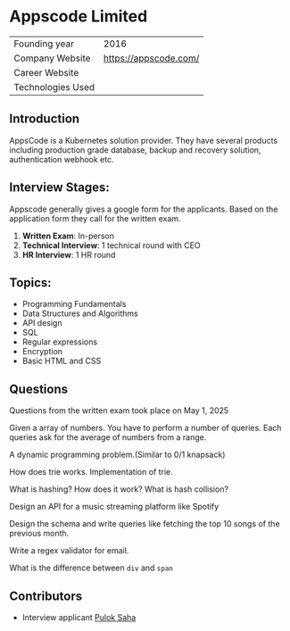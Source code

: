 # Appscode Limited

|                   |                       |
| :---------------- | :-------------------- |
| Founding year     | 2016                  |
| Company Website   | https://appscode.com/ |
| Career Website    |                       |
| Technologies Used |                       |

## Introduction
AppsCode is a Kubernetes solution provider. They have several products including production grade database, backup and recovery solution, authentication webhook etc.

## Interview Stages:

Appscode generally gives a google form for the applicants. Based on the application form they call for the written exam.
1. **Written Exam**:	In-person 
2. **Technical Interview**:   1 technical round with CEO
3. **HR Interview**:	1 HR round

## Topics:

- Programming Fundamentals
- Data Structures and Algorithms
- API design
- SQL
- Regular expressions
- Encryption
- Basic HTML and CSS

## Questions
Questions from the written exam took place on May 1, 2025 

<article>

Given a array of numbers. You have to perform a number of queries. Each queries ask for the average of numbers from a range.

</article>

<article>

A dynamic programming problem.(Similar to 0/1 knapsack)

</article>

<article>

How does trie works. Implementation of trie.

</article>

<article>

What is hashing? How does it work? What is hash collision?

</article>

<article>

Design an API for a music streaming platform like Spotify

</article>

<article>

Design the schema and write queries like fetching the top 10 songs of the previous month.

</article>

<article>

Write a regex validator for email.

</article>

<article>

What is the difference between `div` and `span` 

</article>

## Contributors
- Interview applicant [Pulok Saha](https://bd.linkedin.com/in/pulok-saha-23b765212)